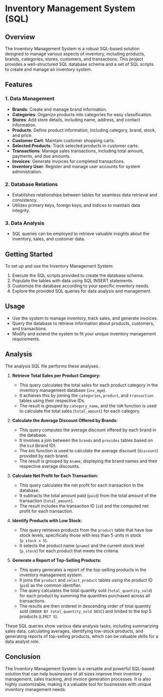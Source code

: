 # Inventory Management System (SQL)

## Overview

The Inventory Management System is a robust SQL-based solution designed to manage various aspects of inventory, including products, brands, categories, stores, customers, and transactions.
This project provides a well-structured SQL database schema and a set of SQL scripts to create and manage an inventory system.

## Features

### 1. Data Management

- **Brands**: Create and manage brand information.
- **Categories**: Organize products into categories for easy classification.
- **Stores**: Add store details, including name, address, and contact information.
- **Products**: Define product information, including category, brand, stock, and price.
- **Customer Cart**: Maintain customer shopping carts.
- **Selected Products**: Track selected products in customer carts.
- **Transactions**: Manage sales transactions, including total amount, payments, and due amounts.
- **Invoices**: Generate invoices for completed transactions.
- **Inventory User**: Register and manage user accounts for system administration.

### 2. Database Relations

- Establishes relationships between tables for seamless data retrieval and consistency.
- Utilizes primary keys, foreign keys, and indices to maintain data integrity.

### 3. Data Analysis

- SQL queries can be employed to retrieve valuable insights about the inventory, sales, and customer data.

## Getting Started

To set up and use the Inventory Management System:

1. Execute the SQL scripts provided to create the database schema.
2. Populate the tables with data using SQL INSERT statements.
3. Customize the database according to your specific inventory needs.
4. Explore the provided SQL queries for data analysis and management.

## Usage

- Use the system to manage inventory, track sales, and generate invoices.
- Query the database to retrieve information about products, customers, and transactions.
- Modify and extend the system to fit your unique inventory management requirements.

## Analysis
The analysis SQL file performs these analyses.

1. **Retrieve Total Sales per Product Category:**
   - This query calculates the total sales for each product category in the inventory management database (`inv_mgm`).
   - It achieves this by joining the `categories`, `product`, and `transaction` tables using their respective IDs.
   - The result is grouped by `category_name`, and the `SUM` function is used to calculate the total sales (`total_amount`) for each category.

2. **Calculate the Average Discount Offered by Brands:**
   - This query computes the average discount offered by each brand in the database.
   - It involves a join between the `brands` and `provides` tables based on the `bid` (brand ID).
   - The `AVG` function is used to calculate the average discount (`discount`) provided by each brand.
   - The result is grouped by `bname`, displaying the brand names and their respective average discounts.

3. **Calculate Net Profit for Each Transaction:**
   - This query calculates the net profit for each transaction in the database.
   - It subtracts the total amount paid (`paid`) from the total amount of the transaction (`total_amount`).
   - The result includes the transaction ID (`id`) and the computed net profit for each transaction.

4. **Identify Products with Low Stock:**
   - This query retrieves products from the `product` table that have low stock levels, specifically those with less than 5 units in stock (`p_stock < 5`).
   - It selects the product name (`pname`) and the current stock level (`p_stock`) for each product that meets the criteria.

5. **Generate a Report of Top-Selling Products:**
   - This query generates a report of the top-selling products in the inventory management system.
   - It joins the `product` and `select_product` tables using the product ID (`pid`) as the common identifier.
   - The query calculates the total quantity sold (`total_quantity_sold`) for each product by summing the quantities purchased across all transactions.
   - The results are then ordered in descending order of total quantity sold (`ORDER BY total_quantity_sold DESC`) and limited to the top 5 products (`LIMIT 5`).

These SQL queries show various data analysis tasks, including summarizing sales data, calculating averages, identifying low-stock products, and generating reports of top-selling products, which can be valuable skills for a data analyst role.

## Conclusion

The Inventory Management System is a versatile and powerful SQL-based solution that can help businesses of all sizes improve their inventory management, sales tracking, and invoice generation processes. It is also highly customizable, making it a valuable tool for businesses with unique inventory management needs.
